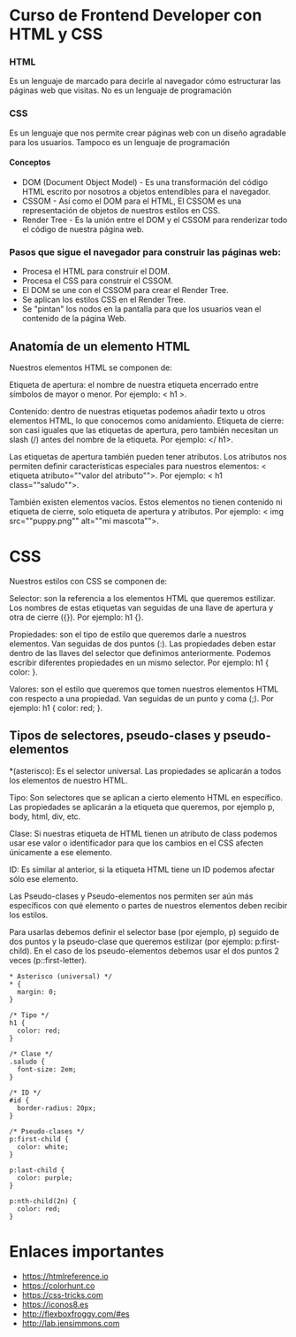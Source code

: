 # Curso de Frontend Developer con HTML y CSS

### HTML

Es un lenguaje de marcado para decirle al navegador cómo estructurar las páginas web que visitas. No es un lenguaje de programación

### CSS 

Es un lenguaje que nos permite crear páginas web con un diseño agradable para los usuarios. Tampoco es un lenguaje de programación

#### Conceptos

* DOM (Document Object Model) - Es una transformación del código HTML escrito por nosotros a objetos entendibles para el navegador.
* CSSOM - Así como el DOM para el HTML, El CSSOM es una representación de objetos de nuestros estilos en CSS.
* Render Tree - Es la unión entre el DOM y el CSSOM para renderizar todo el código de nuestra página web.

### Pasos que sigue el navegador para construir las páginas web:
* Procesa el HTML para construir el DOM.
* Procesa el CSS para construir el CSSOM.
* El DOM se une con el CSSOM para crear el Render Tree.
* Se aplican los estilos CSS en el Render Tree.
* Se "pintan" los nodos en la pantalla para que los usuarios vean el contenido de la página Web.

## Anatomía de un elemento HTML

Nuestros elementos HTML se componen de:

Etiqueta de apertura: el nombre de nuestra etiqueta encerrado entre símbolos de mayor o menor. Por ejemplo: < h1 >.

Contenido: dentro de nuestras etiquetas podemos añadir texto u otros elementos HTML, lo que conocemos como anidamiento.
Etiqueta de cierre: son casi iguales que las etiquetas de apertura, pero también necesitan un slash (/) antes del nombre de la etiqueta. Por ejemplo: </ h1>.

Las etiquetas de apertura también pueden tener atributos. Los atributos nos permiten definir características especiales para nuestros elementos: < etiqueta atributo=""valor del atributo"">. Por ejemplo: < h1 class=""saludo"">.

También existen elementos vacíos. Estos elementos no tienen contenido ni etiqueta de cierre, solo etiqueta de apertura y atributos. Por ejemplo: < img src=""puppy.png"" alt=""mi mascota"">.


# CSS

Nuestros estilos con CSS se componen de:

Selector: son la referencia a los elementos HTML que queremos estilizar. Los nombres de estas etiquetas van seguidas de una llave de apertura y otra de cierre ({}). Por ejemplo: h1 {}.

Propiedades: son el tipo de estilo que queremos darle a nuestros elementos. Van seguidas de dos puntos (:). Las propiedades deben estar dentro de las llaves del selector que definimos anteriormente. Podemos escribir diferentes propiedades en un mismo selector. Por ejemplo: h1 { color: }.

Valores: son el estilo que queremos que tomen nuestros elementos HTML con respecto a una propiedad. Van seguidas de un punto y coma (;). Por ejemplo: h1 { color: red; }.

## Tipos de selectores, pseudo-clases y pseudo-elementos

*(asterisco): Es el selector universal. Las propiedades se aplicarán a todos los elementos de nuestro HTML.

Tipo: Son selectores que se aplican a cierto elemento HTML en específico. Las propiedades se aplicarán a la etiqueta que queremos, por ejemplo p, body, html, div, etc.

Clase: Si nuestras etiqueta de HTML tienen un atributo de class podemos usar ese valor o identificador para que los cambios en el CSS afecten únicamente a ese elemento.

ID: Es similar al anterior, si la etiqueta HTML tiene un ID podemos afectar sólo ese elemento.

Las Pseudo-clases y Pseudo-elementos nos permiten ser aún más específicos con qué elemento o partes de nuestros elementos deben recibir los estilos.

Para usarlas debemos definir el selector base (por ejemplo, p) seguido de dos puntos y la pseudo-clase que queremos estilizar (por ejemplo: p:first-child). En el caso de los pseudo-elementos debemos usar el dos puntos 2 veces (p::first-letter).


~~~
* Asterisco (universal) */
* {
  margin: 0;
}

/* Tipo */
h1 {
  color: red;
}

/* Clase */
.saludo {
  font-size: 2em;
}

/* ID */
#id {
  border-radius: 20px;
}

/* Pseudo-clases */
p:first-child {
  color: white;
}

p:last-child {
  color: purple;
}

p:nth-child(2n) {
  color: red;
} 
~~~

# Enlaces importantes

* https://htmlreference.io
* https://colorhunt.co
* https://css-tricks.com
* https://iconos8.es
* http://flexboxfroggy.com/#es
* http://lab.jensimmons.com